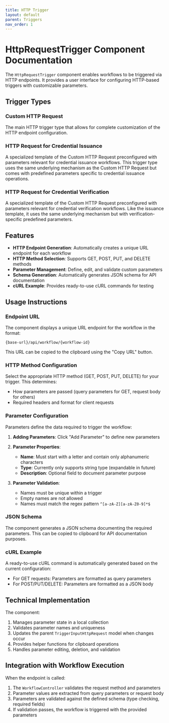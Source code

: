 ```yaml
---
title: HTTP Trigger
layout: default
parent: Triggers
nav_order: 1
---
```


# HttpRequestTrigger Component Documentation

The `HttpRequestTrigger` component enables workflows to be triggered via HTTP endpoints. It provides a user interface for configuring HTTP-based triggers with customizable parameters.

## Trigger Types

### Custom HTTP Request

The main HTTP trigger type that allows for complete customization of the HTTP endpoint configuration.

### HTTP Request for Credential Issuance

A specialized template of the Custom HTTP Request preconfigured with parameters relevant for credential issuance workflows. This trigger type uses the same underlying mechanism as the Custom HTTP Request but comes with predefined parameters specific to credential issuance operations.

### HTTP Request for Credential Verification

A specialized template of the Custom HTTP Request preconfigured with parameters relevant for credential verification workflows. Like the issuance template, it uses the same underlying mechanism but with verification-specific predefined parameters.

## Features

- **HTTP Endpoint Generation**: Automatically creates a unique URL endpoint for each workflow
- **HTTP Method Selection**: Supports GET, POST, PUT, and DELETE methods
- **Parameter Management**: Define, edit, and validate custom parameters
- **Schema Generation**: Automatically generates JSON schema for API documentation
- **cURL Example**: Provides ready-to-use cURL commands for testing

## Usage Instructions

### Endpoint URL

The component displays a unique URL endpoint for the workflow in the format:
```
{base-url}/api/workflow/{workflow-id}
```

This URL can be copied to the clipboard using the "Copy URL" button.

### HTTP Method Configuration

Select the appropriate HTTP method (GET, POST, PUT, DELETE) for your trigger. This determines:
- How parameters are passed (query parameters for GET, request body for others)
- Required headers and format for client requests

### Parameter Configuration

Parameters define the data required to trigger the workflow:

1. **Adding Parameters**: Click "Add Parameter" to define new parameters
2. **Parameter Properties**:
   - **Name**: Must start with a letter and contain only alphanumeric characters
   - **Type**: Currently only supports string type (expandable in future)
   - **Description**: Optional field to document parameter purpose

3. **Parameter Validation**:
   - Names must be unique within a trigger
   - Empty names are not allowed
   - Names must match the regex pattern `^[a-zA-Z][a-zA-Z0-9]*$`

### JSON Schema

The component generates a JSON schema documenting the required parameters. This can be copied to clipboard for API documentation purposes.

### cURL Example

A ready-to-use cURL command is automatically generated based on the current configuration:
- For GET requests: Parameters are formatted as query parameters
- For POST/PUT/DELETE: Parameters are formatted as a JSON body

## Technical Implementation

The component:
1. Manages parameter state in a local collection
2. Validates parameter names and uniqueness
3. Updates the parent `TriggerInputHttpRequest` model when changes occur
4. Provides helper functions for clipboard operations
5. Handles parameter editing, deletion, and validation

## Integration with Workflow Execution

When the endpoint is called:
1. The `WorkflowController` validates the request method and parameters
2. Parameter values are extracted from query parameters or request body
3. Parameters are validated against the defined schema (type checking, required fields)
4. If validation passes, the workflow is triggered with the provided parameters